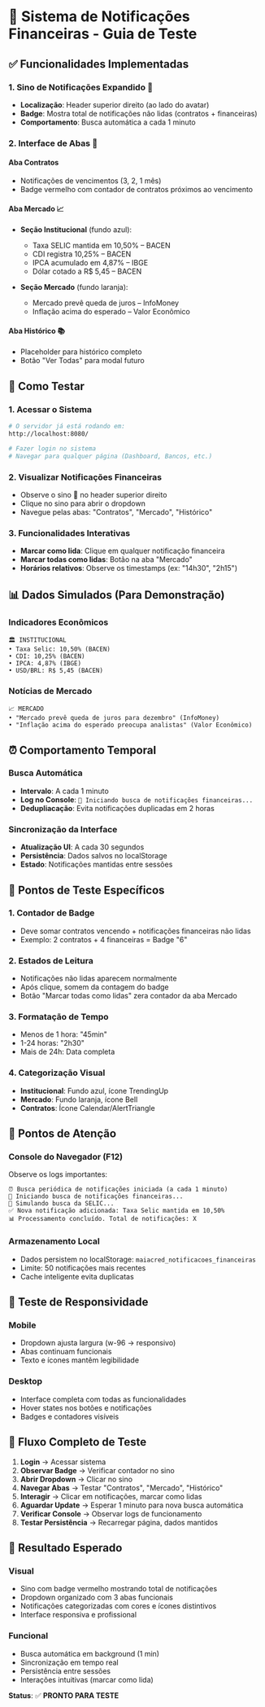 # 🚀 Sistema de Notificações Financeiras - Guia de Teste

## ✅ Funcionalidades Implementadas

### 1. **Sino de Notificações Expandido** 🔔
- **Localização**: Header superior direito (ao lado do avatar)
- **Badge**: Mostra total de notificações não lidas (contratos + financeiras)
- **Comportamento**: Busca automática a cada 1 minuto

### 2. **Interface de Abas** 📑
#### **Aba Contratos**
- Notificações de vencimentos (3, 2, 1 mês)
- Badge vermelho com contador de contratos próximos ao vencimento

#### **Aba Mercado** 📈
- **Seção Institucional** (fundo azul):
  - Taxa SELIC mantida em 10,50% – BACEN
  - CDI registra 10,25% – BACEN  
  - IPCA acumulado em 4,87% – IBGE
  - Dólar cotado a R$ 5,45 – BACEN

- **Seção Mercado** (fundo laranja):
  - Mercado prevê queda de juros – InfoMoney
  - Inflação acima do esperado – Valor Econômico

#### **Aba Histórico** 📚
- Placeholder para histórico completo
- Botão "Ver Todas" para modal futuro

## 🔧 Como Testar

### 1. **Acessar o Sistema**
```bash
# O servidor já está rodando em:
http://localhost:8080/

# Fazer login no sistema
# Navegar para qualquer página (Dashboard, Bancos, etc.)
```

### 2. **Visualizar Notificações Financeiras**
- Observe o sino 🔔 no header superior direito
- Clique no sino para abrir o dropdown
- Navegue pelas abas: "Contratos", "Mercado", "Histórico"

### 3. **Funcionalidades Interativas**
- **Marcar como lida**: Clique em qualquer notificação financeira
- **Marcar todas como lidas**: Botão na aba "Mercado"
- **Horários relativos**: Observe os timestamps (ex: "14h30", "2h15")

## 📊 Dados Simulados (Para Demonstração)

### Indicadores Econômicos
```
🏛️ INSTITUCIONAL
• Taxa Selic: 10,50% (BACEN)
• CDI: 10,25% (BACEN)  
• IPCA: 4,87% (IBGE)
• USD/BRL: R$ 5,45 (BACEN)
```

### Notícias de Mercado
```
📈 MERCADO
• "Mercado prevê queda de juros para dezembro" (InfoMoney)
• "Inflação acima do esperado preocupa analistas" (Valor Econômico)
```

## ⏰ Comportamento Temporal

### Busca Automática
- **Intervalo**: A cada 1 minuto
- **Log no Console**: `📡 Iniciando busca de notificações financeiras...`
- **Dedupliacação**: Evita notificações duplicadas em 2 horas

### Sincronização da Interface  
- **Atualização UI**: A cada 30 segundos
- **Persistência**: Dados salvos no localStorage
- **Estado**: Notificações mantidas entre sessões

## 🎯 Pontos de Teste Específicos

### 1. **Contador de Badge**
- Deve somar contratos vencendo + notificações financeiras não lidas
- Exemplo: 2 contratos + 4 financeiras = Badge "6"

### 2. **Estados de Leitura**
- Notificações não lidas aparecem normalmente
- Após clique, somem da contagem do badge
- Botão "Marcar todas como lidas" zera contador da aba Mercado

### 3. **Formatação de Tempo**
- Menos de 1 hora: "45min"
- 1-24 horas: "2h30"
- Mais de 24h: Data completa

### 4. **Categorização Visual**
- **Institucional**: Fundo azul, ícone TrendingUp
- **Mercado**: Fundo laranja, ícone Bell
- **Contratos**: Ícone Calendar/AlertTriangle

## 🚨 Pontos de Atenção

### Console do Navegador (F12)
Observe os logs importantes:
```
⏰ Busca periódica de notificações iniciada (a cada 1 minuto)
📡 Iniciando busca de notificações financeiras...
🔄 Simulando busca da SELIC...
✅ Nova notificação adicionada: Taxa Selic mantida em 10,50%
📊 Processamento concluído. Total de notificações: X
```

### Armazenamento Local
- Dados persistem no localStorage: `maiacred_notificacoes_financeiras`
- Limite: 50 notificações mais recentes
- Cache inteligente evita duplicatas

## 📱 Teste de Responsividade

### Mobile
- Dropdown ajusta largura (w-96 → responsivo)
- Abas continuam funcionais
- Texto e ícones mantêm legibilidade

### Desktop  
- Interface completa com todas as funcionalidades
- Hover states nos botões e notificações
- Badges e contadores visíveis

## 🔄 Fluxo Completo de Teste

1. **Login** → Acessar sistema
2. **Observar Badge** → Verificar contador no sino
3. **Abrir Dropdown** → Clicar no sino
4. **Navegar Abas** → Testar "Contratos", "Mercado", "Histórico"
5. **Interagir** → Clicar em notificações, marcar como lidas
6. **Aguardar Update** → Esperar 1 minuto para nova busca automática
7. **Verificar Console** → Observar logs de funcionamento
8. **Testar Persistência** → Recarregar página, dados mantidos

## 🎉 Resultado Esperado

### Visual
- Sino com badge vermelho mostrando total de notificações
- Dropdown organizado com 3 abas funcionais  
- Notificações categorizadas com cores e ícones distintivos
- Interface responsiva e profissional

### Funcional
- Busca automática em background (1 min)
- Sincronização em tempo real
- Persistência entre sessões
- Interações intuitivas (marcar como lida)

**Status**: ✅ **PRONTO PARA TESTE**